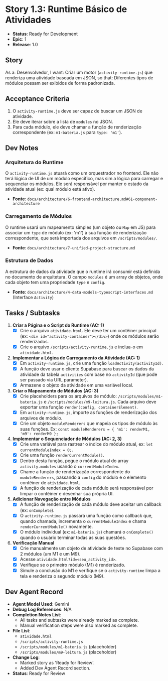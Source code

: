 # Story 1.3: Runtime Básico de Atividades

- **Status**: Ready for Development
- **Epic**: 1
- **Release**: 1.0

## Story
As a: Desenvolvedor,
I want: Criar um motor (`activity-runtime.js`) que renderiza uma atividade baseada em JSON,
so that: Diferentes tipos de módulos possam ser exibidos de forma padronizada.

## Acceptance Criteria
1.  O `activity-runtime.js` deve ser capaz de buscar um JSON de atividade.
2.  Ele deve iterar sobre a lista de `modules` no JSON.
3.  Para cada módulo, ele deve chamar a função de renderização correspondente (ex: `m1-bateria.js` para `type: 'm1'`).

## Dev Notes

### Arquitetura do Runtime
O `activity-runtime.js` atuará como um orquestrador no frontend. Ele não terá lógica de UI de um módulo específico, mas sim a lógica para carregar e sequenciar os módulos. Ele será responsável por manter o estado da atividade atual (ex: qual módulo está ativo).

- **Fonte**: `docs/architecture/6-frontend-architecture.md#61-component-architecture`

### Carregamento de Módulos
O runtime usará um mapeamento simples (um objeto ou `Map` em JS) para associar um `type` de módulo (ex: 'm1') à sua função de renderização correspondente, que será importada dos arquivos em `/scripts/modules/`.

- **Fonte**: `docs/architecture/7-unified-project-structure.md`

### Estrutura de Dados
A estrutura de dados da atividade que o runtime irá consumir está definida no documento de arquitetura. O campo `modules` é um array de objetos, onde cada objeto tem uma propriedade `type` e `config`.

- **Fonte**: `docs/architecture/4-data-models-typescript-interfaces.md` (Interface `Activity`)

## Tasks / Subtasks

1.  **Criar a Página e o Script do Runtime (AC: 1)**
    - [x] Crie o arquivo `atividade.html`. Ele deve ter um contêiner principal (ex: `<div id="activity-container"></div>`) onde os módulos serão renderizados.
    - [x] Crie o arquivo `/scripts/activity-runtime.js` e inclua-o em `atividade.html`.

2.  **Implementar a Lógica de Carregamento da Atividade (AC: 1)**
    - [x] Em `activity-runtime.js`, crie uma função `loadActivity(activityId)`.
    - [x] A função deve usar o cliente Supabase para buscar os dados da atividade da tabela `activities` com base no `activityId` (que pode ser passado via URL parameter).
    - [x] Armazene o objeto da atividade em uma variável local.

3.  **Criar o Mapeamento de Módulos (AC: 3)**
    - [x] Crie placeholders para os arquivos de módulo: `/scripts/modules/m1-bateria.js` e `/scripts/modules/m9-leitura.js`. Cada arquivo deve exportar uma função `render(config, containerElement)`.
    - [x] Em `activity-runtime.js`, importe as funções de renderização dos arquivos de módulo.
    - [x] Crie um objeto `moduleRenderers` que mapeia os tipos de módulo às suas funções. Ex: `const moduleRenderers = { 'm1': renderM1, 'm9': renderM9 };`

4.  **Implementar o Sequenciador de Módulos (AC: 2, 3)**
    - [x] Crie uma variável para rastrear o índice do módulo atual, ex: `let currentModuleIndex = 0;`.
    - [x] Crie uma função `renderCurrentModule()`.
    - [x] Dentro desta função, pegue o módulo atual do array `activity.modules` usando o `currentModuleIndex`.
    - [x] Chame a função de renderização correspondente do `moduleRenderers`, passando a `config` do módulo e o elemento contêiner de `atividade.html`.
    - [x] A função de renderização de cada módulo será responsável por limpar o contêiner e desenhar sua própria UI.

5.  **Adicionar Navegação entre Módulos**
    - [x] A função de renderização de cada módulo deve aceitar um callback (ex: `onComplete`).
    - [x] O `activity-runtime.js` passará uma função como callback que, quando chamada, incrementa o `currentModuleIndex` e chama `renderCurrentModule()` novamente.
    - [x] O módulo individual (ex: `m1-bateria.js`) chamará o `onComplete()` quando o usuário terminar todas as suas questões.

6.  **Verificação Manual**
    - [x] Crie manualmente um objeto de atividade de teste no Supabase com 2 módulos (um M1 e um M9).
    - [x] Acesse `atividade.html?id=<seu_activity_id>`.
    - [x] Verifique se o primeiro módulo (M1) é renderizado.
    - [x] Simule a conclusão do M1 e verifique se o `activity-runtime` limpa a tela e renderiza o segundo módulo (M9).

## Dev Agent Record
- **Agent Model Used**: Gemini
- **Debug Log References**: N/A
- **Completion Notes List**:
    - All tasks and subtasks were already marked as complete.
    - Manual verification steps were also marked as complete.
- **File List**:
    - `atividade.html`
    - `/scripts/activity-runtime.js`
    - `/scripts/modules/m1-bateria.js` (placeholder)
    - `/scripts/modules/m9-leitura.js` (placeholder)
- **Change Log**:
    - Marked story as 'Ready for Review'.
    - Added Dev Agent Record section.
- **Status**: Ready for Review
